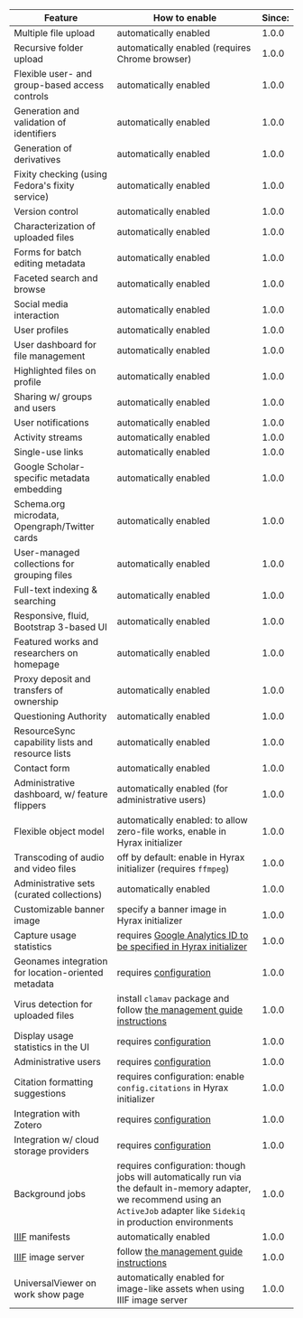 | Feature | How to enable | Since: |
| ------- | ------------- | ------------------- |
| Multiple file upload | automatically enabled | 1.0.0
| Recursive folder upload | automatically enabled (requires Chrome browser) | 1.0.0
| Flexible user- and group-based access controls | automatically enabled | 1.0.0
| Generation and validation of identifiers | automatically enabled | 1.0.0
| Generation of derivatives | automatically enabled | 1.0.0
| Fixity checking (using Fedora's fixity service) | automatically enabled | 1.0.0
| Version control | automatically enabled | 1.0.0
| Characterization of uploaded files | automatically enabled | 1.0.0
| Forms for batch editing metadata | automatically enabled | 1.0.0
| Faceted search and browse | automatically enabled | 1.0.0
| Social media interaction | automatically enabled | 1.0.0
| User profiles | automatically enabled | 1.0.0
| User dashboard for file management | automatically enabled | 1.0.0
| Highlighted files on profile | automatically enabled | 1.0.0
| Sharing w/ groups and users | automatically enabled | 1.0.0
| User notifications | automatically enabled | 1.0.0
| Activity streams | automatically enabled | 1.0.0
| Single-use links | automatically enabled | 1.0.0
| Google Scholar-specific metadata embedding | automatically enabled | 1.0.0
| Schema.org microdata, Opengraph/Twitter cards | automatically enabled | 1.0.0
| User-managed collections for grouping files | automatically enabled | 1.0.0
| Full-text indexing & searching | automatically enabled | 1.0.0
| Responsive, fluid, Bootstrap 3-based UI | automatically enabled | 1.0.0
| Featured works and researchers on homepage | automatically enabled | 1.0.0
| Proxy deposit and transfers of ownership | automatically enabled | 1.0.0
| Questioning Authority | automatically enabled | 1.0.0
| ResourceSync capability lists and resource lists | automatically enabled | 1.0.0
| Contact form | automatically enabled | 1.0.0
| Administrative dashboard, w/ feature flippers | automatically enabled (for administrative users) | 1.0.0
| Flexible object model | automatically enabled: to allow zero-file works, enable in Hyrax initializer | 1.0.0
| Transcoding of audio and video files | off by default: enable in Hyrax initializer (requires `ffmpeg`) | 1.0.0
| Administrative sets (curated collections) | automatically enabled | 1.0.0
| Customizable banner image | specify a banner image in Hyrax initializer | 1.0.0
| Capture usage statistics | requires [Google Analytics ID to be specified in Hyrax initializer](https://github.com/samvera/hyrax/wiki/Hyrax-Management-Guide#capturing-usage) | 1.0.0
| Geonames integration for location-oriented metadata | requires [configuration](https://github.com/samvera/hyrax/wiki/Hyrax-Management-Guide#geonames) | 1.0.0
| Virus detection for uploaded files | install `clamav` package and follow [the management guide instructions](https://github.com/samvera/hyrax/wiki/Hyrax-Management-Guide#virus-checking) | 1.0.0
| Display usage statistics in the UI | requires [configuration](https://github.com/samvera/hyrax/wiki/Hyrax-Management-Guide#displaying-usage-in-the-ui) | 1.0.0
| Administrative users | requires [configuration](https://github.com/samvera/hyrax/wiki/Making-Admin-Users-in-Hyrax) | 1.0.0
| Citation formatting suggestions | requires configuration: enable `config.citations` in Hyrax initializer | 1.0.0
| Integration with Zotero | requires [configuration](https://github.com/samvera/hyrax/wiki/Hyrax-Management-Guide#zotero-integration) | 1.0.0
| Integration w/ cloud storage providers | requires [configuration](https://github.com/samvera/hyrax/wiki/Hyrax-Management-Guide#integration-with-dropbox-box-etc) | 1.0.0
| Background jobs | requires configuration: though jobs will automatically run via the default in-memory adapter, we recommend using an `ActiveJob` adapter like `Sidekiq` in production environments | 1.0.0
| [IIIF](http://iiif.io/) manifests | automatically enabled | 1.0.0
| [IIIF](http://iiif.io/) image server | follow [the management guide instructions](https://github.com/samvera/hyrax/wiki/Hyrax-Management-Guide#image-server) | 1.0.0
| UniversalViewer on work show page | automatically enabled for image-like assets when using IIIF image server | 1.0.0
